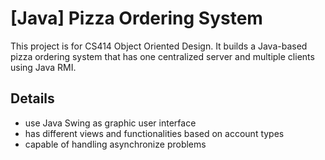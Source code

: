 # [Java] Pizza Ordering System
This project is for CS414 Object Oriented Design. It builds a Java-based pizza ordering system that has one centralized server and multiple clients using Java RMI.
## Details
* use Java Swing as graphic user interface
* has different views and functionalities based on account types
* capable of handling asynchronize problems
